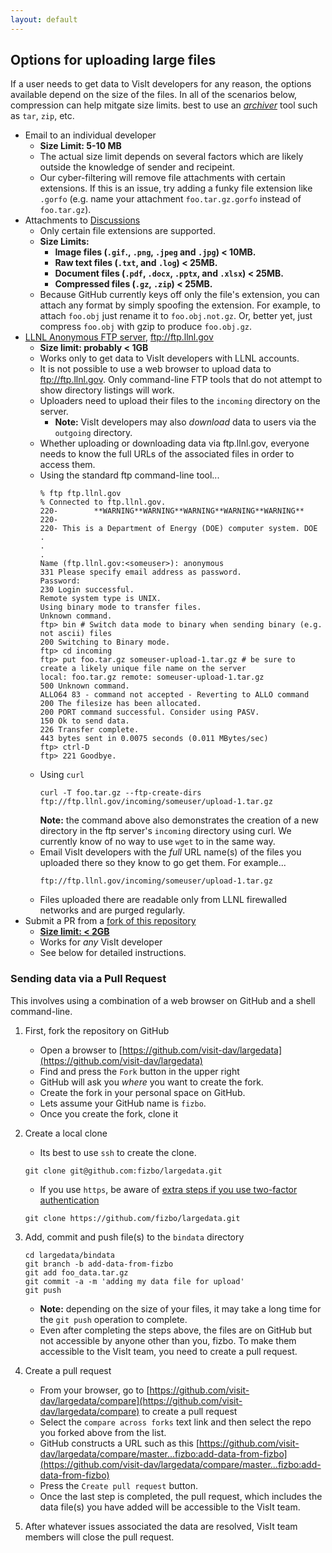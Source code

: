 ```yaml
---
layout: default
---
```

## Options for uploading large files

If a user needs to get data to VisIt developers for any reason,
the options available depend on the size of the files. In all of
the scenarios below, compression can help mitgate size limits.
best to use an [*archiver*](https://en.wikipedia.org/wiki/File_archiver)
tool such as `tar`, `zip`, etc.

* Email to an individual developer
  * **Size Limit: 5-10 MB**
  * The actual size limit depends on several factors which are likely outside
    the knowledge of sender and recipeint.
  * Our cyber-filtering will remove file attachments with certain extensions.
  If this is an issue, try adding a funky file extension like `.gorfo`
  (e.g. name your attachment `foo.tar.gz.gorfo` instead of `foo.tar.gz`).
* Attachments to [Discussions](https://github.com/visit-dav/visit/discussions)
  * Only certain file extensions are supported.
  * **Size Limits:**
    * **Image files (`.gif`., `.png`, `.jpeg` and `.jpg`) < 10MB.**
    * **Raw text files (`.txt`, and `.log`) < 25MB.**
    * **Document files (`.pdf`, `.docx`, `.pptx`, and `.xlsx`) < 25MB.**
    * **Compressed files (`.gz`, `.zip`) < 25MB.**
  * Because GitHub currently keys off only the file's extension, you can
  attach any format by simply spoofing the extension. For example, to
  attach `foo.obj` just rename it to `foo.obj.not.gz`. Or, better yet, just
  compress `foo.obj` with gzip to produce `foo.obj.gz`.
* [LLNL Anonymous FTP server](https://hpc.llnl.gov/sites/default/files/anonymousFTPinstructions.pdf), ftp://ftp.llnl.gov
  * **Size limit:  probably < 1GB**
  * Works only to get data to VisIt developers with LLNL accounts.
  * It is not possible to use a web browser to upload data to ftp://ftp.llnl.gov.
    Only command-line FTP tools that do not attempt to show directory listings will work.
  * Uploaders need to upload their files to the `incoming` directory on the server.
    * **Note:** VisIt developers may also *download* data to users via the `outgoing`
      directory.
  * Whether uploading or downloading data via ftp.llnl.gov, everyone needs to know
    the full URLs of the associated files in order to access them.
  * Using the standard ftp command-line tool...
    ```
    % ftp ftp.llnl.gov
    % Connected to ftp.llnl.gov.
    220-        **WARNING**WARNING**WARNING**WARNING**WARNING**
    220-        
    220- This is a Department of Energy (DOE) computer system. DOE
    .
    .
    .
    Name (ftp.llnl.gov:<someuser>): anonymous
    331 Please specify email address as password.
    Password:
    230 Login successful.
    Remote system type is UNIX.
    Using binary mode to transfer files.
    Unknown command.
    ftp> bin # Switch data mode to binary when sending binary (e.g. not ascii) files
    200 Switching to Binary mode.
    ftp> cd incoming
    ftp> put foo.tar.gz someuser-upload-1.tar.gz # be sure to create a likely unique file name on the server
    local: foo.tar.gz remote: someuser-upload-1.tar.gz
    500 Unknown command.
    ALLO64 83 - command not accepted - Reverting to ALLO command
    200 The filesize has been allocated.
    200 PORT command successful. Consider using PASV.
    150 Ok to send data.
    226 Transfer complete.
    443 bytes sent in 0.0075 seconds (0.011 MBytes/sec)
    ftp> ctrl-D
    ftp> 221 Goodbye.
    ```
  * Using `curl`
    ```
    curl -T foo.tar.gz --ftp-create-dirs ftp://ftp.llnl.gov/incoming/someuser/upload-1.tar.gz
    ```
    **Note:** the command above also demonstrates the creation of a new directory in the
    ftp server's `incoming` directory using curl. We currently know of no way to use `wget` to
    in the same way.
  * Email VisIt developers with the *full* URL name(s) of the files you uploaded there
    so they know to go get them. For example...
    ```
    ftp://ftp.llnl.gov/incoming/someuser/upload-1.tar.gz
    ```
  * Files uploaded there are readable only from LLNL firewalled networks and are
    purged regularly.
* Submit a PR from a [fork of this repository](https://help.github.com/en/github/getting-started-with-github/fork-a-repo)
  * [**Size limit: < 2GB**](https://help.github.com/en/github/managing-large-files/about-git-large-file-storage)
  * Works for *any* VisIt developer
  * See below for detailed instructions.

### Sending data via a Pull Request

This involves using a combination of a web browser on GitHub and
a shell command-line.

1. First, fork the repository on GitHub
   * Open a browser to [https://github.com/visit-dav/largedata](https://github.com/visit-dav/largedata)
   * Find and press the `Fork` button in the upper right
   * GitHub will ask you *where* you want to create the fork.
   * Create the fork in your personal space on GitHub.
   * Lets assume your GitHub name is `fizbo`.
   * Once you create the fork, clone it 
2. Create a local clone
   * Its best to use `ssh` to create the clone.

   ```
   git clone git@github.com:fizbo/largedata.git
   ```
   * If you use `https`, be aware of [extra steps if you use two-factor authentication](https://help.github.com/en/github/authenticating-to-github/accessing-github-using-two-factor-authentication#using-two-factor-authentication-with-the-command-line)

   ```
   git clone https://github.com/fizbo/largedata.git 
   ```
3. Add, commit and push file(s) to the `bindata` directory
   ```
   cd largedata/bindata
   git branch -b add-data-from-fizbo
   git add foo_data.tar.gz
   git commit -a -m 'adding my data file for upload'
   git push
   ```
   * **Note:** depending on the size of your files, it may take a 
   long time for the `git push` operation to complete.
   * Even after completing the steps above, the files are on GitHub but
   not accessible by anyone other than you, fizbo. To make them accessible to
   the VisIt team, you need to create a pull request.
4. Create a pull request
   * From your browser, go to
   [https://github.com/visit-dav/largedata/compare](https://github.com/visit-dav/largedata/compare)
   to create a pull request
   * Select the `compare across forks` text link and then select the repo you forked above from the list.
   * GitHub constructs a URL such as this
   [https://github.com/visit-dav/largedata/compare/master...fizbo:add-data-from-fizbo](https://github.com/visit-dav/largedata/compare/master...fizbo:add-data-from-fizbo)
   * Press the `Create pull request` button.
   * Once the last step is completed, the pull request, which includes the
   data file(s) you have added will be accessible to the VisIt team.
5. After whatever issues associated the data are resolved, VisIt team members
   will close the pull request.
